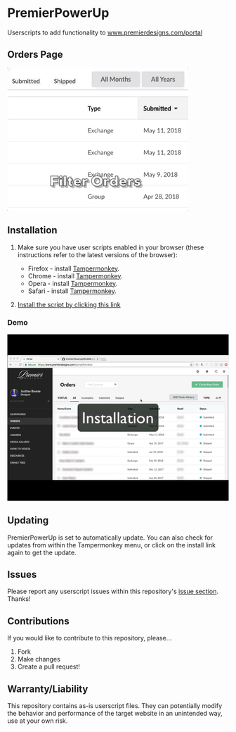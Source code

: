 # PremierPowerUp
Userscripts to add functionality to www.premierdesigns.com/portal

## Orders Page
![Filter Orders](https://raw.githubusercontent.com/BrandonBoone/PremierPowerUp/master/filterOrders.gif)

## Installation

1. Make sure you have user scripts enabled in your browser (these instructions refer to the latest versions of the browser):

	* Firefox - install [Tampermonkey](https://tampermonkey.net/?ext=dhdg&browser=firefox).
	* Chrome - install [Tampermonkey](https://tampermonkey.net/?ext=dhdg&browser=chrome).
	* Opera - install [Tampermonkey](https://tampermonkey.net/?ext=dhdg&browser=opera).
	* Safari - install [Tampermonkey](https://tampermonkey.net/?ext=dhdg&browser=safari).

2. [Install the script by clicking this link][link-to-source]

[link-to-source]: https://raw.githubusercontent.com/BrandonBoone/PremierPowerUp/master/premierpowerup.user.js

### Demo
![installation](https://raw.githubusercontent.com/BrandonBoone/PremierPowerUp/master/installation.gif)

## Updating

PremierPowerUp is set to automatically update. You can also check for updates from within the Tampermonkey menu, or click on the install link again to get the update.

## Issues

Please report any userscript issues within this repository's [issue section](https://github.com/BrandonBoone/PremierPowerUp/issues). Thanks!

## Contributions

If you would like to contribute to this repository, please...

1. Fork
2. Make changes
3. Create a pull request!

## Warranty/Liability

This repository contains as-is userscript files. They can potentially modify the behavior and performance of the target website in an unintended way, use at your own risk.
